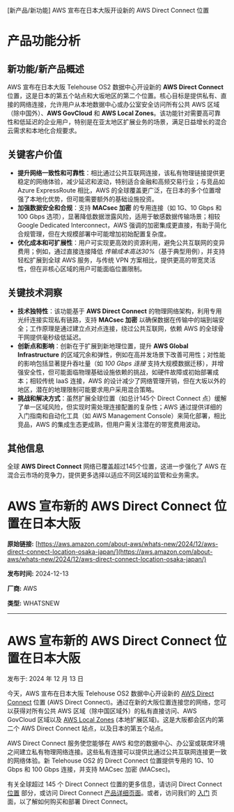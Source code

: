
<!-- AI_TASK_START: AI标题翻译 -->
[新产品/新功能] AWS 宣布在日本大阪开设新的 AWS Direct Connect 位置

<!-- AI_TASK_END: AI标题翻译 -->


<!-- AI_TASK_START: AI竞争分析 -->
# 产品功能分析

## 新功能/新产品概述  
AWS 宣布在日本大阪 Telehouse OS2 数据中心开设新的 **AWS Direct Connect** 位置，这是日本的第五个站点和大坂地区的第二个位置。核心目标是提供私有、直接的网络连接，允许用户从本地数据中心或办公室安全访问所有公共 AWS 区域（除中国外）、**AWS GovCloud** 和 **AWS Local Zones**。该功能针对需要高可靠性和低延迟的企业用户，特别是在亚太地区扩展业务的场景，满足日益增长的混合云需求和本地化合规要求。

## 关键客户价值  
- **提升网络一致性和可靠性**：相比通过公共互联网连接，该私有物理链接提供更稳定的网络体验，减少延迟和波动，特别适合金融和高频交易行业；与竞品如 Azure ExpressRoute 相比，AWS 的全球覆盖更广泛，在日本的多个位置增强了本地化优势，但可能需要额外的基础设施投资。  
- **加强数据安全和合规**：支持 **MACsec 加密** 的专用连接（如 1G、10 Gbps 和 100 Gbps 选项），显著降低数据泄露风险，适用于敏感数据传输场景；相较 Google Dedicated Interconnect，AWS 强调的加密集成更直接，有助于简化合规管理，但在大规模部署中可能增加初始配置复杂度。  
- **优化成本和可扩展性**：用户可实现更高效的资源利用，避免公共互联网的变异费用；例如，通过直接连接降低 _传输成本高达30%_（基于典型用例），并支持轻松扩展到全球 AWS 服务，与传统 VPN 方案相比，提供更高的带宽灵活性，但在非核心区域的用户可能面临位置限制。

## 关键技术洞察  
- **技术独特性**：该功能基于 **AWS Direct Connect** 的物理网络架构，利用专用光纤连接实现私有链路，支持 **MACsec 加密** 以确保数据在传输中的端到端安全；工作原理是通过建立点对点连接，绕过公共互联网，依赖 AWS 的全球骨干网提供毫秒级低延迟。  
- **创新点和影响**：创新在于扩展到新地理位置，提升 **AWS Global Infrastructure** 的区域冗余和弹性，例如在高并发场景下改善可用性；对性能的影响包括显著提升吞吐量（如 _100 Gbps 连接_ 支持大规模数据迁移），并增强安全性，但可能面临物理基础设施依赖的挑战，如硬件故障或初始部署成本；相较传统 IaaS 连接，AWS 的设计减少了网络管理开销，但在大坂以外的地区，潜在的地理限制可能要求用户采用混合策略。  
- **挑战和解决方式**：虽然扩展全球位置（如总计145个 Direct Connect 点）缓解了单一区域风险，但实现时需处理连接配置的复杂性；AWS 通过提供详细的入门指南和自动化工具（如 AWS Management Console）来简化部署，相比竞品，AWS 的集成生态更成熟，但用户需关注潜在的带宽费用波动。

## 其他信息  
全球 **AWS Direct Connect** 网络已覆盖超过145个位置，这进一步强化了 AWS 在混合云市场的竞争力，提供更多选择以适应不同区域的监管和业务需求。

<!-- AI_TASK_END: AI竞争分析 -->


<!-- AI_TASK_START: AI全文翻译 -->
# AWS 宣布新的 AWS Direct Connect 位置在日本大阪

**原始链接:** [https://aws.amazon.com/about-aws/whats-new/2024/12/aws-direct-connect-location-osaka-japan/](https://aws.amazon.com/about-aws/whats-new/2024/12/aws-direct-connect-location-osaka-japan/)

**发布时间:** 2024-12-13

**厂商:** AWS

**类型:** WHATSNEW

---

# AWS 宣布新的 AWS Direct Connect 位置在日本大阪

发布于: 2024 年 12 月 13 日 

今天，AWS 宣布在日本大阪 Telehouse OS2 数据中心开设新的 [AWS Direct Connect](https://aws.amazon.com/directconnect) 位置 (AWS Direct Connect)。通过在新的大阪位置连接您的网络，您可以获得对所有公共 AWS 区域（除中国区域外）的私有直接访问、AWS GovCloud 区域以及 [AWS Local Zones](https://aws.amazon.com/about-aws/global-infrastructure/localzones/) (本地扩展区域)。这是大阪都会区内的第二个 AWS Direct Connect 站点，以及日本的第五个站点。  

AWS Direct Connect 服务使您能够在 AWS 和您的数据中心、办公室或联席环境之间建立私有物理网络连接。这些私有连接可以提供比通过公共互联网连接更一致的网络体验。新 Telehouse OS2 的 Direct Connect 位置提供专用的 1G、10 Gbps 和 100 Gbps 连接，并支持 MACsec 加密 (MACsec)。  

有关全球超过 145 个 Direct Connect 位置的更多信息，请访问 Direct Connect [位置](https://aws.amazon.com/directconnect/locations/) 部分，或访问 Direct Connect [产品详细页面](https://aws.amazon.com/directconnect)。或者，访问我们的 [入门](https://aws.amazon.com/directconnect/getting-started/) 页面，以了解如何购买和部署 Direct Connect。

<!-- AI_TASK_END: AI全文翻译 -->

